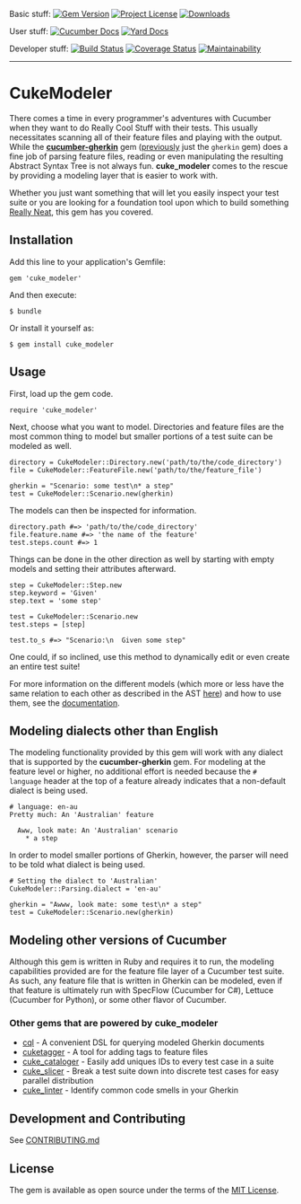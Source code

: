 Basic stuff:
[![Gem Version](https://badge.fury.io/rb/cuke_modeler.svg)](https://rubygems.org/gems/cuke_modeler)
[![Project License](https://img.shields.io/badge/license-MIT-blue.svg)](https://opensource.org/licenses/mit-license.php)
[![Downloads](https://img.shields.io/gem/dt/cuke_modeler.svg)](https://rubygems.org/gems/cuke_modeler)

User stuff:
[![Cucumber Docs](http://img.shields.io/badge/Documentation-Features-green.svg)](https://github.com/enkessler/cuke_modeler/tree/master/testing/cucumber/features)
[![Yard Docs](http://img.shields.io/badge/Documentation-API-blue.svg)](https://www.rubydoc.info/gems/cuke_modeler)

Developer stuff:
[![Build Status](https://github.com/enkessler/cuke_modeler/actions/workflows/ci.yml/badge.svg?branch=master)](https://github.com/enkessler/cuke_modeler/actions/workflows/ci.yml?query=branch%3Amaster)
[![Coverage Status](https://coveralls.io/repos/github/enkessler/cuke_modeler/badge.svg?branch=master)](https://coveralls.io/github/enkessler/cuke_modeler?branch=master)
[![Maintainability](https://api.codeclimate.com/v1/badges/83986d8f7a918fed9707/maintainability)](https://codeclimate.com/github/enkessler/cuke_modeler/maintainability)

---

# CukeModeler

There comes a time in every programmer's adventures with Cucumber when they 
want to do Really Cool Stuff with their tests. This usually necessitates 
scanning all of their feature files and playing with the output. While the 
**[cucumber-gherkin](https://github.com/cucumber/cucumber/tree/master/gherkin)** gem ([previously](https://github.com/enkessler/cuke_modeler/blob/master/CHANGELOG.md#300---2020-06-08) just the `gherkin` gem) does a fine job of parsing feature files, reading or even manipulating 
the resulting Abstract Syntax Tree is not always fun. **cuke_modeler** comes to 
the rescue by providing a modeling layer that is easier to work with.
 
Whether you just want something that will let you easily inspect your test 
suite or you are looking for a foundation tool upon which to build something 
[Really Neat](#projects), this gem has you covered.


## Installation

Add this line to your application's Gemfile:

    gem 'cuke_modeler'

And then execute:

    $ bundle

Or install it yourself as:

    $ gem install cuke_modeler

## Usage

First, load up the gem code.

    require 'cuke_modeler'

Next, choose what you want to model. Directories and feature files are the most
common thing to model but smaller portions of a test suite can be modeled as 
well.

    directory = CukeModeler::Directory.new('path/to/the/code_directory')
    file = CukeModeler::FeatureFile.new('path/to/the/feature_file')

    gherkin = "Scenario: some test\n* a step"
    test = CukeModeler::Scenario.new(gherkin)

The models can then be inspected for information.

    directory.path #=> 'path/to/the/code_directory'
    file.feature.name #=> 'the name of the feature'
    test.steps.count #=> 1


Things can be done in the other direction as well by starting with empty models
and setting their attributes afterward.

    step = CukeModeler::Step.new
    step.keyword = 'Given'
    step.text = 'some step'

    test = CukeModeler::Scenario.new
    test.steps = [step]

    test.to_s #=> "Scenario:\n  Given some step"

One could, if so inclined, use this method to dynamically edit or even create 
an entire test suite!

For more information on the different models (which more or less have the same relation 
to each other as described in the AST [here](https://github.com/cucumber/cucumber/tree/master/gherkin#ast)) and how to use them, see the 
[documentation](https://github.com/enkessler/cuke_modeler/tree/master/testing/cucumber/features).

## Modeling dialects other than English

The modeling functionality provided by this gem will work with any dialect that 
is supported by the **cucumber-gherkin** gem. For modeling at the feature level or higher, 
no additional effort is needed because the `# language` header at the top of a 
feature already indicates that a non-default dialect is being used.

    # language: en-au
    Pretty much: An 'Australian' feature
    
      Aww, look mate: An 'Australian' scenario
        * a step
 
  In order to model smaller portions of Gherkin, however, the parser will need 
  to be told what dialect is being used.

    # Setting the dialect to 'Australian'
    CukeModeler::Parsing.dialect = 'en-au'
    
    gherkin = "Awww, look mate: some test\n* a step"
    test = CukeModeler::Scenario.new(gherkin)


## Modeling other versions of Cucumber

Although this gem is written in Ruby and requires it to run, the modeling 
capabilities provided are for the feature file layer of a Cucumber test suite. 
As such, any feature file that is written in Gherkin can be modeled, even if 
that feature is ultimately run with SpecFlow (Cucumber for C#), Lettuce 
(Cucumber for Python), or some other flavor of Cucumber. 


### <a id="projects"></a>Other gems that are powered by **cuke_modeler**

  * [cql](https://github.com/enkessler/cql) - A convenient DSL for querying modeled Gherkin documents
  * [cuketagger](https://github.com/enkessler/cuketagger) - A tool for adding tags to feature files
  * [cuke_cataloger](https://github.com/enkessler/cuke_cataloger) - Easily add uniques IDs to every test case in a suite
  * [cuke_slicer](https://github.com/enkessler/cuke_slicer) - Break a test suite down into discrete test cases for easy parallel distribution
  * [cuke_linter](https://github.com/enkessler/cuke_linter) - Identify common code smells in your Gherkin


## Development and Contributing

See [CONTRIBUTING.md](https://github.com/enkessler/cuke_modeler/blob/master/CONTRIBUTING.md)

## License

The gem is available as open source under the terms of the [MIT License](https://opensource.org/licenses/MIT).
